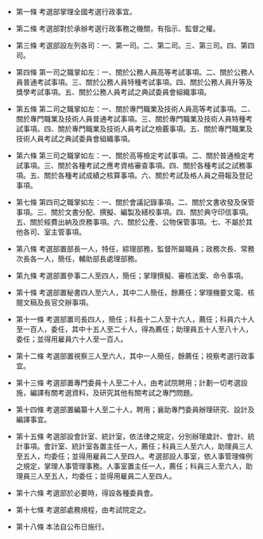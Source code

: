 * 第一條 考選部掌理全國考選行政事宜。

* 第二條 考選部對於承辦考選行政事務之機關，有指示、監督之權。

* 第三條 考選部設左列各司：一、第一司。二、第二司。三、第三司。四、第四司。

* 第四條 第一司之職掌如左：一、關於公務人員高等考試事項。二、關於公務人員普通考試事項。三、關於公務人員特種考試事項。四、關於公務人員升等及獎學考試事項。五、關於公務人員考試之典試委員會組織事項。

* 第五條 第二司之職掌如左：一、關於專門職業及技術人員高等考試事項。二、關於專門職業及技術人員普通考試事項。三、關於專門職業及技術人員特種考試事項。四、關於專門職業及技術人員考試之檢覈事項。五、關於專門職業及技術人員考試之典試委員會組織事項。

* 第六條 第三司之職掌如左：一、關於高等檢定考試事項。二、關於普通檢定考試事項。三、關於各種考試之應考資格審查事項。四、關於各種考試之試務事項。五、關於各種考試成績之核算事項。六、關於考試及格人員之冊報及登記事項。

* 第七條 第四司之職掌如左：一、關於會議記錄事項。二、關於文書收發及保管事項。三、關於文書分配、撰擬、編製及繕校事項。四、關於典守印信事項。五、關於經費出納及庶務事項。六、關於公產、公物保管事項。七、不屬於其他各司、室主管事項。

* 第八條 考選部置部長一人，特任，綜理部務，監督所屬職員；政務次長、常務次長各一人，簡任，輔助部長處理部務。

* 第九條 考選部置參事二人至四人，簡任；掌理撰擬、審核法案、命令事項。

* 第十條 考選部置秘書四人至六人，其中二人簡任，餘薦任；掌理機要文電、核閱文稿及長官交辦事項。

* 第十一條 考選部置司長四人，簡任；科長十二人至十六人，薦任；科員六十人至一百人，委任，其中十五人至二十人，得為薦任；助理員五十人至八十人，委任；並得用雇員六十人至一百人。

* 第十二條 考選部置視察三人至六人，其中一人簡任，餘薦任；視察考選行政事宜。

* 第十三條 考選部置專門委員十人至二十人，由考試院聘用；計劃一切考選設施，編譯有關考選資料，及研究其他有關考試之專門問題。

* 第十四條 考選部置編纂十人至二十人，聘用；襄助專門委員辦理研究、設計及編譯事宜。

* 第十五條 考選部設會計室、統計室，依法律之規定，分別辦理歲計、會計、統計事項。會計室、統計室各置主任一人，薦任；科員三人至六人，助理員三人至五人，均委任；並得用雇員二人至四人。考選部設人事室，依人事管理條例之規定，掌理人事管理事務。人事室置主任一人，薦任；科員三人至六人，助理員三人至五人，均委任；並得用雇員二人至四人。

* 第十六條 考選部於必要時，得設各種委員會。

* 第十七條 考選部處務規程，由考試院定之。

* 第十八條 本法自公布日施行。

